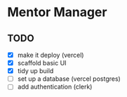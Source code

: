# Mentor Manager

## TODO

- [x] make it deploy (vercel)
- [x] scaffold basic UI
- [x] tidy up build
- [ ] set up a database (vercel postgres)
- [ ] add authentication (clerk)
